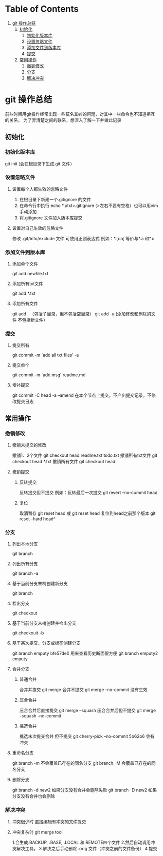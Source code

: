 
# Table of Contents

1.  [git 操作总结](#org8c3a7fe)
    1.  [初始化](#orgdc3be80)
        1.  [初始化版本库](#org24fb6f3)
        2.  [设置忽略文件](#orgc66cb7f)
        3.  [添加文件到版本库](#org490dab5)
        4.  [提交](#org94147f3)
    2.  [常用操作](#orgd7f32c2)
        1.  [撤销修改](#orgce5b8bc)
        2.  [分支](#org56d8a29)
        3.  [解决冲突](#org64edb75)


<a id="org8c3a7fe"></a>

# git 操作总结

前些时间用git操作经常出现一些莫名其妙的问题，对其中一些命令也不知道相互的关系，
为了弄清楚之间的联系，想深入了解一下并做此记录


<a id="orgdc3be80"></a>

## 初始化


<a id="org24fb6f3"></a>

### 初始化版本库

git init (会在根目录下生成.git 文件）


<a id="orgc66cb7f"></a>

### 设置忽略文件

1.  设置每个人都生效的忽略文件

    1.  在根目录下新建一个.gitignore 的文件
    2.  在命令行中执行 echo \*.ptxt>.gitignore (>左右不要有空格）也可以用vim手动添加
    3.  将.gitignore 文件加入版本库提交

2.  设置对自己生效的忽略文件

    修改 .git/info/exclude 文件 可使用正则表达式 例如：\*.[oa] 等价与\*.a 和\*.o


<a id="org490dab5"></a>

### 添加文件到版本库

1.  添加单个文件

    git add newfile.txt

2.  添加所有txt文件

    git add \*.txt

3.  添加所有文件

    git add . （包括子目录，但不包括空目录）
    git add -u (添加修改和删除的文件 不包括新文件）


<a id="org94147f3"></a>

### 提交

1.  提交所有

    git commit -m 'add all txt files' -a

2.  提交单个

    git commit -m 'add msg' readme.md

3.  增补提交

    git commit -C head -a &#x2013;amend 在本个节点上提交，不产出提交记录，不修改提交日志


<a id="orgd7f32c2"></a>

## 常用操作


<a id="orgce5b8bc"></a>

### 撤销修改

1.  撤销未提交的修改

    撤销1、2个文件 git checkout head readme.txt todo.txt
    撤销所有txt文件 git checkout head \*.txt
    撤销所有文件 git checkout head .

2.  撤销提交

    1.  反转提交
    
        反转提交但不提交 例如：反转最后一次提交 git revert &#x2013;no-commit head
    
    2.  复位
    
        取消暂存 git reset head 或 git reset head <file name>
        复位到head之前那个版本 git reset &#x2013;hard head^


<a id="org56d8a29"></a>

### 分支

1.  列出本地分支

    git branch

2.  列出所有分支

    git branch -a

3.  基于当前分支末梢创建新分支

    git branch <branch name>

4.  检出分支

    git checkout <branch name>

5.  基于当前分支末梢创建并检出分支

    git checkouit -b <branch name>

6.  基于某次提交、分支或标签创建分支

    git branch emputy bfe57de0 用来查看历史断面很方便
    git branch emputy2 emputy 

7.  合并分支

    1.  普通合并
    
        合并并提交 git merge <branch name>
        合并不提交 git merge &#x2013;no-commit  没有生效
    
    2.  压合合并
    
        压合合并后直接提交 git merge &#x2013;squash <branch name>
        压合合并后但不提交 git merge &#x2013;squash -no-commit <branch>
    
    3.  挑选合并
    
        挑选末次提交合并 但不提交 git cherry-pick &#x2013;no-commit 5b62b6  会有冲突

8.  重命名分支

    git branch -m <branch name> <new name> 不会覆盖已存在的同名分支
    git branch -M <branch name> <new name> 会覆盖已存在的同名分支

9.  删除分支

    git branch -d new2 如果分支没有合并会删除失败
    git branch -D new2 如果分支没有合并也会删除


<a id="org64edb75"></a>

### 解决冲突

1.  冲突很少时 直接编辑有冲突的文件提交

2.  冲突复杂时 git merge tool

    1.会生成.BACKUP, .BASE, .LOCAL 和.REMOTE四个文件
    2.然后自动调用冲突解决工具。
    3.解决之后手动删除 .orig 文件（冲突之前的文件备份）
    4.提交

